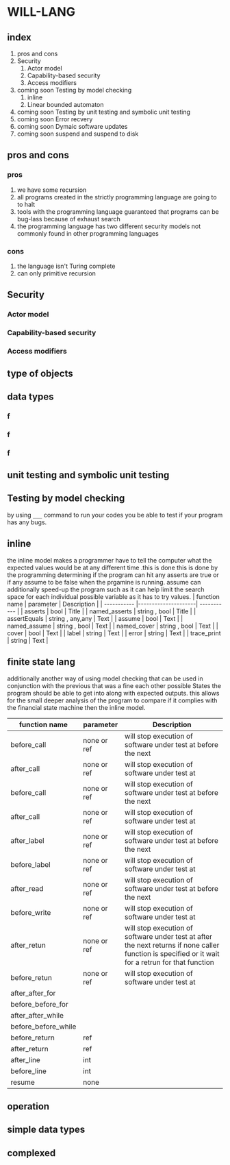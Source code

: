 # WILL-LANG

## index
1. pros and cons
1. Security
    1. Actor model
    1. Capability-based security
    1. Access modifiers
1. coming soon Testing by model checking
    1. inline
    1. Linear bounded automaton
1. coming soon Testing by unit testing and symbolic unit testing
1. coming soon Error recvery
1. coming soon Dymaic software updates
1. coming soon suspend and suspend to disk

## pros and cons

### pros
1. we have some recursion
2. all programs created in the strictly programming language are going to to halt
3. tools with the programming language guaranteed that programs can be bug-lass because of exhaust search 
4. the programming language has two different security models not commonly found in other programming languages
### cons
1. the language isn't Turing complete
2. can only primitive recursion
## Security
### Actor model
### Capability-based security
### Access modifiers
## type of objects
## data types
### f
### f
### f
## unit testing and symbolic unit testing

## Testing by model checking
by using ``___`` command to run your codes you be able to test if your program has any bugs. 
## inline
the inline model makes a programmer have to tell the computer what the expected values would be at any different time .this is done this is done by the programming determining if the program can hit any asserts are true or if any assume to be false when the prgamine is running. assume can additionally speed-up the program such as it can help limit the search space for each individual possible variable as it has to try values.
| function name      | parameter           | Description |
| -----------        |---------------------| ----------- |
| asserts            | bool                | Title       |
| named_asserts      | string , bool       | Title       |
| assertEquals       | string , any,any    | Text        |
| assume             | bool                | Text        |
| named_assume       | string , bool       | Text        |
| named_cover        | string , bool       | Text        |
| cover              | bool                | Text        |
| label              | string              | Text        |
| error              | string              | Text        |
| trace_print        | string              | Text        | 

## finite state lang
additionally another way of using model checking that can be used in conjunction with the previous that was a fine each other possible States the program should be able to get into along with expected outputs. this allows for the small deeper analysis of the program to compare if it complies with the financial state machine then the inline model.

| function name      | parameter           | Description |
| -----------        |---------------------| ----------- |
| before_call        | none or ref         | will stop execution of software under test at before the next
| after_call         | none or ref         | will stop execution of software under test at 
| before_call        | none or ref         | will stop execution of software under test at before the next
| after_call         | none or ref         | will stop execution of software under test at 
| after_label        | none or ref         | will stop execution of software under test at before the next
| before_label       | none or ref         | will stop execution of software under test at 
| after_read         | none or ref         | will stop execution of software under test at before the next
| before_write       | none or ref         | will stop execution of software under test at 
| after_retun        | none or ref         | will stop execution of software under test at after the next returns if none caller function is specified or it wait for a retrun for that function|
| before_retun       | none or ref         | will stop execution of software under test at 
| after_after_for    |                     |
| before_before_for  |                     |
| after_after_while  |                     |
| before_before_while|                     |
| before_return      | ref                 |
| after_return       | ref                 |
| after_line         | int                 |
| before_line        | int                 |
| resume             | none                |
## operation
## simple data types
## complexed
